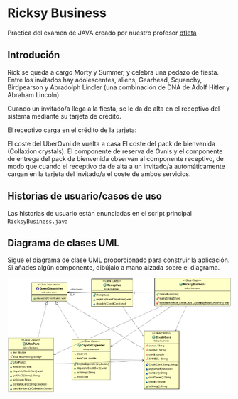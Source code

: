 # Ricksy Business

Practica del examen de JAVA creado por nuestro profesor [dfleta](https://github.com/dfleta/ricksy-business-observer)


## Introdución

Rick se queda a cargo Morty y Summer, y celebra una pedazo de fiesta. Entre los invitados hay adolescentes, aliens, Gearhead, Squanchy, Birdpearson y Abradolph Lincler (una combinación de DNA de Adolf Hitler y Abraham Lincoln).

Cuando un invitado/a llega a la fiesta, se le da de alta en el receptivo del sistema mediante su tarjeta de crédito.

El receptivo carga en el crédito de la tarjeta:

El coste del UberOvni de vuelta a casa
El coste del pack de bienvenida (Collaxion crystals).
El componente de reserva de Ovnis y el componente de entrega del pack de bienvenida observan al componente receptivo, de modo que cuando el receptivo da de alta a un invitado/a automáticamente cargan en la tarjeta del invitado/a el coste de ambos servicios.

## Historias de usuario/casos de uso

Las historias de usuario están enunciadas en el script principal ```RicksyBusiness.java```

## Diagrama de clases UML

Sigue el diagrama de clase UML proporcionado para construir la aplicación. Si añades algún componente, dibújalo a mano alzada sobre el diagrama.

![Diagrama_UML](./doc/diagrama_clases_UML_.png)
